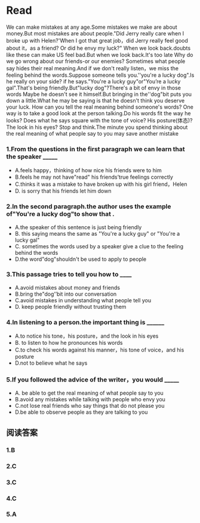 # Read
We can make mistakes at any age.Some mistakes we make are about money.But most mistakes are about people."Did Jerry really care when I broke up with Helen?'When I got that great job，did Jerry really feel good about it，as a friend? Or did he envy my luck?" When we look back.doubts like these can make US feel bad.But when we look back.It's too late
Why do we go wrong about our friends-or our enemies? Sometimes what people say hides their real meaning.And if we don't really listen，we miss the feeling behind the words.Suppose someone tells you.''you're a lucky dog".Is he really on your side? if he says."You're a lucky guy"or"You’re a lucky gal".That's being friendly.But"lucky dog"?There's a bit of envy in those words Maybe he doesn't see it himself.But bringing in the''dog"bit puts you down a little.What he may be saying is that he doesn't think you deserve your luck.
How can you tell the real meaning behind someone's words? One way is to take a good look at the person talking.Do his words fit the way he looks? Does what he says square with the tone of voice? His posture(体态)?The look in his eyes? Stop and think.The minute you spend thinking about the real meaning of what people say to you may save another mistake
### 1.From the questions in the first paragraph we can learn that the speaker _____
* A.feels happy，thinking of how nice his friends were to him
* B.feels he may not have"read" his friends’true feelings correctly
* C.thinks it was a mistake to have broken up with his girl friend，Helen
* D. is sorry that his friends let him down
### 2.In the second paragraph.the author uses the example of"You're a lucky dog"to show that .
* A.the speaker of this sentence is just being friendly
* B. this saying means the same as "You're a lucky guy" or "You're a lucky gal"
* C. sometimes the words used by a speaker give a clue to the feeling behind the words
* D.the word"dog"shouldn't be used to apply to people
### 3.This passage tries to tell you how to ____
* A.avoid mistakes about money and friends
* B.bring the"dog’’bit into our conversation
* C.avoid mistakes in understanding what people tell you
* D. keep people friendly without trusting them
### 4.In listening to a person.the important thing is ______
* A.to notice his tone，his posture，and the look in his eyes
* B. to listen to how he pronounces his words
* C.to check his words against his manner，his tone of voice，and his posture
* D.not to believe what he says
### 5.If you followed the advice of the writer，you would _____
* A. be able to get the real meaning of what people say to you
* B.avoid any mistakes while talking with people who envy you
* C.not lose real friends who say things that do not please you
* D.be able to observe people as they are talking to you
## 阅读答案
### 1.B
### 2.C
### 3.C
### 4.C
### 5.A
